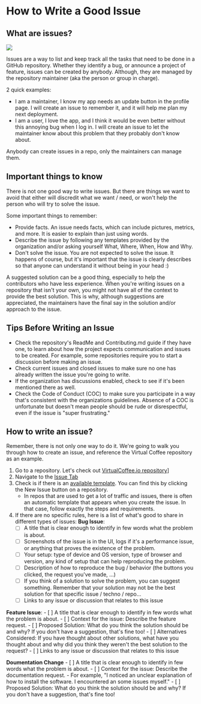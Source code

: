 # How to Write a Good Issue

## What are issues?
![](https://media.giphy.com/media/l0Hlxr9SGCcw4wHS0/giphy.gif?cid=ecf05e479vadpfiew88x5p9xexl54sgthscqw7c1ejf47hvb&rid=giphy.gif&ct=g)

Issues are a way to list and keep track all the tasks that need to be done in a GitHub repository.
Whether they identify a bug, or announce a project of feature, issues can be created by anybody. 
Although, they are managed by the repository maintainer (aka the person or group in charge).

2 quick examples:
- I am a maintainer, I know my app needs an update button in the profile page. I will
create an issue to remember it, and it will help me plan my next deployment.
- I am a user, I love the app, and I think it would be even better without this annoying 
bug when I log in. I will create an issue to let the maintainer know about this problem that
they probably don't know about.

Anybody can create issues in a repo, only the maintainers can manage them.

## Important things to know
There is not one good way to write issues. But there are things we want to avoid that
either will discredit what we want / need, or won't help the person who will try to solve the 
issue.

Some important things to remember:
- Provide facts. An issue needs facts, which can include pictures, metrics, and more. It is easier to explain than just using
words.
- Describe the issue by following any templates provided by the organization and/or asking yourself What, Where, When, How and Why.
- Don't solve the issue. You are not expected to solve the issue. It happens of course, but it's important that the issue is clearly describes so that anyone can understand it without being in your head :)

A suggested solution can be a good thing, especially to help the contributors who have less
experience. When you're writing issues on a repository that isn't your own, you might not have all of the context to provide the best solution. This is why, although suggestions are appreciated, the maintainers have the final say in the solution and/or approach to the issue.

## Tips Before Writing an Issue
- Check the repository's ReadMe and Contributing.md guide if they have one, to learn about how the project expects communication and issues to be created. For example, some repositories require you to start a discussion before making an issue.
- Check current issues and closed issues to make sure no one has already written the issue you're going to write.
- If the organization has discussions enabled, check to see if it's been mentioned there as well.
- Check the Code of Conduct (COC) to make sure you participate in a way that's consistent with the organizations guidelines. Absence of a COC is unfortunate but doesn't mean people should be rude or disrespectful, even if the issue is "super frustrating."

## How to write an issue?

Remember, there is not only one way to do it. We're going to walk you through how to create an issue, and reference the Virtual Coffee repository as an example.

1. Go to a repository. Let's check out [VirtualCoffee.io repository](https://github.com/Virtual-Coffee/virtualcoffee.io/)]
2. Navigate to the [Issue Tab](https://github.com/Virtual-Coffee/virtualcoffee.io/issues/)
3. Check is if there is an [available template](https://github.com/Virtual-Coffee/virtualcoffee.io/issues/new/choose). You can find this by clicking the New Issue button on a repository. 
      - In repos that are used to get a lot of traffic and issues, there is often an automatic template that 
        appears when you create the issue. In that case, follow exactly the steps and requirements.
4. If there are no specific rules, here is a list of what's good to share in different types of issues:
**Bug Issue**:
      - [ ] A title that is clear enough to identify in few words what the problem is about.
      - [ ] Screenshots of the issue is in the UI, logs if it's a performance issue, or anything that proves
      the existence of the problem.
      - [ ] Your setup: type of device and OS version, type of browser and version, any kind of setup
      that can help reproducing the problem.
      - [ ] Description of how to reproduce the bug / behavior (the buttons you clicked, the request you've 
      made, ...)
      - [ ] If you think of a solution to solve the problem, you can suggest something. Remember that your 
      solution may not be the best solution for that specific issue / techno / repo...
      - [ ] Links to any issue or discussion that relates to this issue

**Feature Issue**:
      - [ ] A title that is clear enough to identify in few words what the problem is about.
      - [ ] Context for the issue: Describe the feature request.
      - [ ] Proposed Solution: What do you think the solution should be and why? If you don't have a suggestion, that's fine too!
      - [ ] Alternatives Considered: If you have thought about other solutions, what have you thought about and why did you think they weren't the best solution to the request? 
      - [ ] Links to any issue or discussion that relates to this issue

**Doumentation Change**
      - [ ] A title that is clear enough to identify in few words what the problem is about.
      - [ ] Context for the issue: Describe the documentation request.
          - For example, "I noticed an unclear explanation of how to install the software. I encountered an some issues myself."
      - [ ] Proposed Solution: What do you think the solution should be and why? If you don't have a suggestion, that's fine too!


